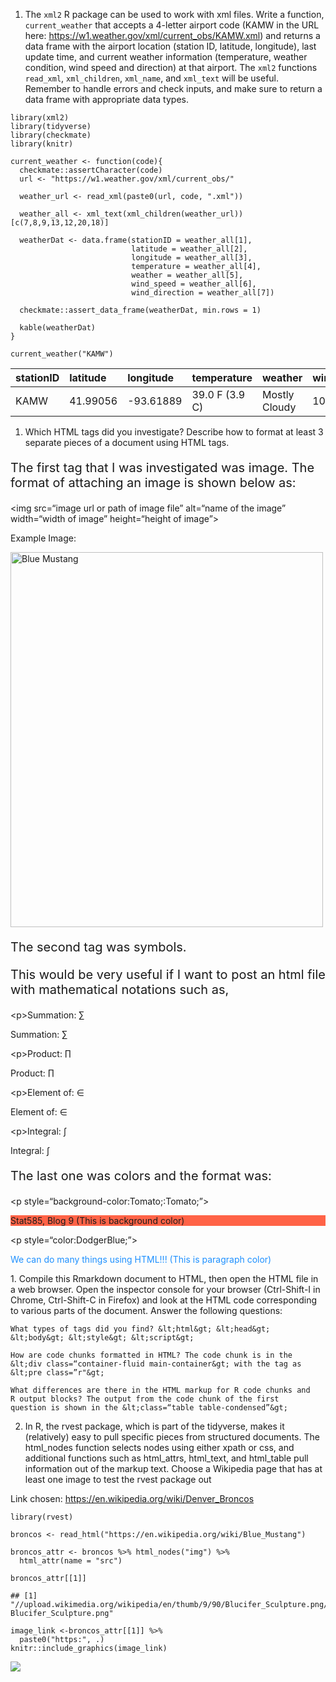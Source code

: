 1.  The `xml2` R package can be used to work with xml files. Write a
    function, `current_weather` that accepts a 4-letter airport code
    (KAMW in the URL here:
    <a href="https://w1.weather.gov/xml/current_obs/KAMW.xml" class="uri">https://w1.weather.gov/xml/current_obs/KAMW.xml</a>)
    and returns a data frame with the airport location (station ID,
    latitude, longitude), last update time, and current weather
    information (temperature, weather condition, wind speed and
    direction) at that airport. The `xml2` functions `read_xml`,
    `xml_children`, `xml_name`, and `xml_text` will be useful. Remember
    to handle errors and check inputs, and make sure to return a data
    frame with appropriate data types.

<!-- -->

    library(xml2)
    library(tidyverse)
    library(checkmate)
    library(knitr)

    current_weather <- function(code){
      checkmate::assertCharacter(code)
      url <- "https://w1.weather.gov/xml/current_obs/"

      weather_url <- read_xml(paste0(url, code, ".xml"))
      
      weather_all <- xml_text(xml_children(weather_url))[c(7,8,9,13,12,20,18)]

      weatherDat <- data.frame(stationID = weather_all[1],
                               latitude = weather_all[2],
                               longitude = weather_all[3],
                               temperature = weather_all[4],
                               weather = weather_all[5],
                               wind_speed = weather_all[6],
                               wind_direction = weather_all[7])
      
      checkmate::assert_data_frame(weatherDat, min.rows = 1)
      
      kable(weatherDat)
    }

    current_weather("KAMW")

<table>
<thead>
<tr class="header">
<th style="text-align: left;">stationID</th>
<th style="text-align: left;">latitude</th>
<th style="text-align: left;">longitude</th>
<th style="text-align: left;">temperature</th>
<th style="text-align: left;">weather</th>
<th style="text-align: left;">wind_speed</th>
<th style="text-align: left;">wind_direction</th>
</tr>
</thead>
<tbody>
<tr class="odd">
<td style="text-align: left;">KAMW</td>
<td style="text-align: left;">41.99056</td>
<td style="text-align: left;">-93.61889</td>
<td style="text-align: left;">39.0 F (3.9 C)</td>
<td style="text-align: left;">Mostly Cloudy</td>
<td style="text-align: left;">10.4</td>
<td style="text-align: left;">Northwest</td>
</tr>
</tbody>
</table>

1.  Which HTML tags did you investigate? Describe how to format at least
    3 separate pieces of a document using HTML tags.

<p style="font-size:20px;">
The first tag that I was investigated was image. The format of attaching
an image is shown below as:
</p>
&lt;img src=“image url or path of image file” alt=“name of the image”
width=“width of image” height=“height of image”&gt;

Example Image:

<img src="https://assets.atlasobscura.com/media/W1siZiIsInVwbG9hZHMvcGxhY2VfaW1hZ2VzL2RlOTI0ODAxYTJiYjg0NjI2Y18xMDc2OTI4NDg4NV83NzJjZmEzODQxX28uanBnIl0sWyJwIiwidGh1bWIiLCIxMjAweD4iXSxbInAiLCJjb252ZXJ0IiwiLXF1YWxpdHkgODEgLWF1dG8tb3JpZW50Il1d" alt="Blue Mustang" width="500" height="600">

<p style="font-size:20px;">
The second tag was symbols.
<p style="font-size:20px;">
This would be very useful if I want to post an html file with
mathematical notations such as,
</p>
&lt;p&gt;Summation: &sum;
<p>
Summation: ∑

&lt;p&gt;Product: &prod;
<p>
Product: ∏

&lt;p&gt;Element of: &isin;
<p>
Element of: ∈

&lt;p&gt;Integral: &int;
<p>
Integral: ∫

<p style="font-size:20px;">
The last one was colors and the format was:
</p>
&lt;p style=“background-color:Tomato;:Tomato;”&gt;
<p style="background-color:Tomato;:Tomato;">
Stat585, Blog 9 (This is background color)
</p>
&lt;p style=“color:DodgerBlue;”&gt;
<p style="color:DodgerBlue;">
We can do many things using HTML!!! (This is paragraph color)
</p>
1.  Compile this Rmarkdown document to HTML, then open the HTML file in
    a web browser. Open the inspector console for your browser
    (Ctrl-Shift-I in Chrome, Ctrl-Shift-C in Firefox) and look at the
    HTML code corresponding to various parts of the document. Answer the
    following questions:

    What types of tags did you find? &lt;html&gt; &lt;head&gt;
    &lt;body&gt; &lt;style&gt; &lt;script&gt;

    How are code chunks formatted in HTML? The code chunk is in the
    &lt;div class=“container-fluid main-container&gt; with the tag as
    &lt;pre class=”r"&gt;

    What differences are there in the HTML markup for R code chunks and
    R output blocks? The output from the code chunk of the first
    question is shown in the &lt;class=“table table-condensed”&gt;

2.  In R, the rvest package, which is part of the tidyverse, makes it
    (relatively) easy to pull specific pieces from structured documents.
    The html\_nodes function selects nodes using either xpath or css,
    and additional functions such as html\_attrs, html\_text, and
    html\_table pull information out of the markup text. Choose a
    Wikipedia page that has at least one image to test the rvest package
    out

Link chosen:
<a href="https://en.wikipedia.org/wiki/Denver_Broncos" class="uri">https://en.wikipedia.org/wiki/Denver_Broncos</a>

    library(rvest)

    broncos <- read_html("https://en.wikipedia.org/wiki/Blue_Mustang")

    broncos_attr <- broncos %>% html_nodes("img") %>%
      html_attr(name = "src")

    broncos_attr[[1]]

    ## [1] "//upload.wikimedia.org/wikipedia/en/thumb/9/90/Blucifer_Sculpture.png/200px-Blucifer_Sculpture.png"

    image_link <-broncos_attr[[1]] %>%
      paste0("https:", .)
    knitr::include_graphics(image_link)

![](https://upload.wikimedia.org/wikipedia/en/thumb/9/90/Blucifer_Sculpture.png/200px-Blucifer_Sculpture.png)
